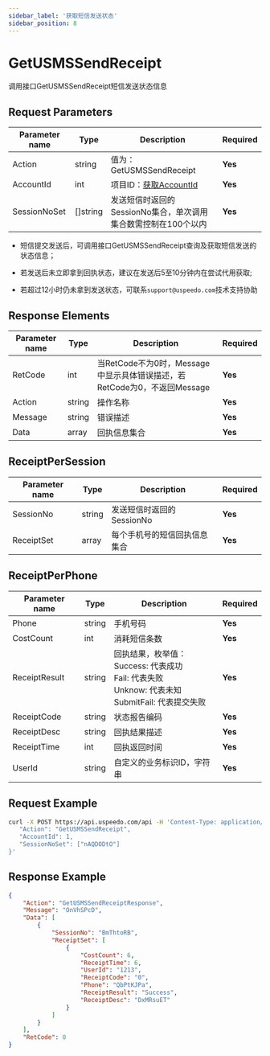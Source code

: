 ```yaml
---
sidebar_label: '获取短信发送状态'
sidebar_position: 8
---
```


# GetUSMSSendReceipt

调用接口GetUSMSSendReceipt短信发送状态信息

## Request Parameters

|Parameter name| Type |Description|Required|
|---|---|---|---|
|Action| string | 值为：GetUSMSSendReceipt |**Yes**|
|AccountId | int | 项目ID：[获取AccountId](../index)  | **Yes** |
|SessionNoSet| []string |发送短信时返回的SessionNo集合，单次调用集合数需控制在100个以内|**Yes**|

- 短信提交发送后，可调用接口GetUSMSSendReceipt查询及获取短信发送的状态信息；

- 若发送后未立即拿到回执状态，建议在发送后5至10分钟内在尝试代用获取;

- 若超过12小时仍未拿到发送状态，可联系`support@uspeedo.com`技术支持协助

## Response Elements

|Parameter name|Type|Description|Required|
|---|---|---|---|
|RetCode|int|当RetCode不为0时，Message中显示具体错误描述，若RetCode为0，不返回Message|**Yes**|
|Action|string|操作名称|**Yes**|
|Message|string|错误描述|**Yes**|
|Data|array|回执信息集合|**Yes**|

## ReceiptPerSession

|Parameter name|Type|Description|Required|
|---|---|---|---|
|SessionNo|string|发送短信时返回的SessionNo|**Yes**|
|ReceiptSet|array|每个手机号的短信回执信息集合|**Yes**|

## ReceiptPerPhone

|Parameter name|Type| Description |Required|
|---|---|---|---|
|Phone|string| 手机号码 |**Yes**|
|CostCount|int| 消耗短信条数 |**Yes**|
|ReceiptResult|string| 回执结果，枚举值：<br/>  Success: 代表成功 <br/>  Fail: 代表失败  <br/>  Unknow: 代表未知 <br/>  SubmitFail: 代表提交失败 |**Yes**|
|ReceiptCode|string| 状态报告编码 |**Yes**|
|ReceiptDesc|string| 回执结果描述 |**Yes**|
|ReceiptTime|int| 回执返回时间 |**Yes**|
|UserId|string| 自定义的业务标识ID，字符串 |**Yes**|

## Request Example

```bash
curl -X POST https://api.uspeedo.com/api -H 'Content-Type: application/json' -d '{
   "Action": "GetUSMSSendReceipt",
   "AccountId": 1,
   "SessionNoSet": ["nAQDODtO"]
}'
```

## Response Example

```json
{
    "Action": "GetUSMSSendReceiptResponse", 
    "Message": "OnVhSPcD", 
    "Data": [
        {
            "SessionNo": "BmThtoRB", 
            "ReceiptSet": [
                {
                    "CostCount": 6, 
                    "ReceiptTime": 6, 
                    "UserId": "1213", 
                    "ReceiptCode": "0", 
                    "Phone": "QbPtKJPa", 
                    "ReceiptResult": "Success", 
                    "ReceiptDesc": "DxMRsuET"
                }
            ]
        }
    ], 
    "RetCode": 0
}
```